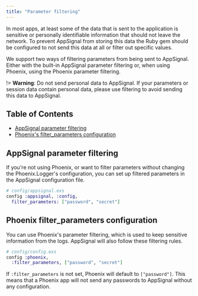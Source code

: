 ```yaml
---
title: "Parameter filtering"
---
```


In most apps, at least some of the data that is sent to the application is sensitive or personally identifiable information that should not leave the network. To prevent AppSignal from storing this data the Ruby gem should be configured to not send this data at all or filter out specific values.

We support two ways of filtering parameters from being sent to AppSignal. Either with the built-in AppSignal parameter filtering or, when using Phoenix, using the Phoenix parameter filtering.

!> **Warning**: Do not send personal data to AppSignal. If your parameters or session data contain personal data, please use filtering to avoid sending this data to AppSignal.

## Table of Contents

- [AppSignal parameter filtering](#appsignal-parameter-filtering)
- [Phoenix's filter_parameters configuration](#phoenix-filter_parameters-configuration)

## AppSignal parameter filtering

If you're not using Phoenix, or want to filter parameters without changing the
Phoenix.Logger's configuration, you can set up filtered parameters in the
AppSignal configuration file.

```elixir
# config/appsignal.exs
config :appsignal, :config,
  filter_parameters: ["password", "secret"]
```

## Phoenix filter_parameters configuration

You can use Phoenix's parameter filtering, which is used to keep sensitive
information from the logs. AppSignal will also follow these filtering rules.

```elixir
# config/config.exs
config :phoenix,
  :filter_parameters, ["password", "secret"]
```

If `:filter_parameters` is not set, Phoenix will default to `["password"]`. This
means that a Phoenix app will not send any passwords to AppSignal without any
configuration.
